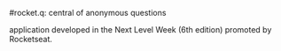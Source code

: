 #rocket.q: central of anonymous questions

application developed in the Next Level Week (6th edition) promoted by Rocketseat.
<br>